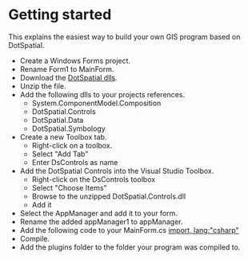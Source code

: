 # Getting started

This explains the easiest way to build your own GIS program based on DotSpatial.

* Create a Windows Forms project.
* Rename Form1 to MainForm.
* Download the [DotSpatial dlls](https://ci.appveyor.com/api/projects/mogikanin/dotspatial/artifacts/Source/bin/Release.zip?branch=master).
* Unzip the file.
* Add the following dlls to your projects references.
   * System.ComponentModel.Composition
   * DotSpatial.Controls
   * DotSpatial.Data
   * DotSpatial.Symbology
* Create a new Toolbox tab.
   * Right-click on a toolbox.
   * Select "Add Tab"
   * Enter DsControls as name
* Add the DotSpatial Controls into the Visual Studio Toolbox.
   * Right-click on the DsControls toolbox
   * Select "Choose Items"
   * Browse to the unzipped DotSpatial.Controls.dll
   * Add it
* Select the AppManager and add it to your form.
* Rename the added appManager1 to appManager.
* Add the following code to your MainForm.cs
[import, lang:"csharp"](../Source/DemoMap/MainForm.cs)
* Compile.
* Add the plugins folder to the folder your program was compiled to.




